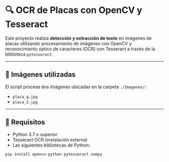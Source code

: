 # 🔍 OCR de Placas con OpenCV y Tesseract

Este proyecto realiza **detección y extracción de texto** en imágenes de placas utilizando procesamiento de imágenes con
OpenCV y reconocimiento óptico de caracteres (OCR) con Tesseract a través de la biblioteca `pytesseract`.

---

## 📸 Imágenes utilizadas

El script procesa dos imágenes ubicadas en la carpeta `./Imagenes/`:
- `placa_q.jpg`
- `placa_2.jpg`

---

## 🚀 Requisitos

- Python 3.7 o superior
- Tesseract OCR (instalación externa)
- Las siguientes bibliotecas de Python:

```bash
pip install opencv-python pytesseract numpy
